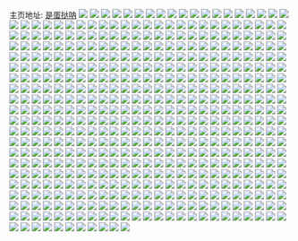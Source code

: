 主页地址: [是蛋挞呐](https://weibo.com/u/1870176662) 
![](https://wx4.sinaimg.cn/mw2000/6f78a196gy1h9ppb2b3ylj20u0140wou.jpg) 
![](https://wx4.sinaimg.cn/mw2000/6f78a196gy1h9ppb4f2dgj20u014048m.jpg) 
![](https://wx4.sinaimg.cn/mw2000/6f78a196gy1h9ppb1jqt4j20u0141n5g.jpg) 
![](https://wx4.sinaimg.cn/mw2000/6f78a196gy1h9ppb2s8yoj20u0140td9.jpg) 
![](https://wx4.sinaimg.cn/mw2000/6f78a196gy1h9ppb94i4aj20u014014a.jpg) 
![](https://wx4.sinaimg.cn/mw2000/6f78a196gy1h9ppb0v4hbj20u0140k15.jpg) 
![](https://wx4.sinaimg.cn/mw2000/6f78a196gy1h9ppb9nlb3j20u01400z4.jpg) 
![](https://wx4.sinaimg.cn/mw2000/6f78a196gy1h9ppb026b5j20u01400y8.jpg) 
![](https://wx4.sinaimg.cn/mw2000/6f78a196gy1h9ppb0d8j4j21400u0gqu.jpg) 
![](https://wx4.sinaimg.cn/mw2000/6f78a196ly1h9okpqhp6zj20u00u0di1.jpg) 
![](https://wx4.sinaimg.cn/mw2000/6f78a196gy1h8xzy60h1bj21jk0pnwgq.jpg) 
![](https://wx4.sinaimg.cn/mw2000/6f78a196gy1h8xzy6aizwj21sz0u076m.jpg) 
![](https://wx4.sinaimg.cn/mw2000/6f78a196gy1h6h1b1iusnj21dz1zuqj9.jpg) 
![](https://wx4.sinaimg.cn/mw2000/6f78a196gy1h45j44sg59j20u0140wnv.jpg) 
![](https://wx4.sinaimg.cn/mw2000/6f78a196gy1h45j6kbpzuj20u01407l3.jpg) 
![](https://wx4.sinaimg.cn/mw2000/6f78a196gy1h33ld99m5rj20q91b5dmd.jpg) 
![](https://wx4.sinaimg.cn/mw2000/6f78a196gy1h1my6nouynj20u01sytew.jpg) 
![](https://wx4.sinaimg.cn/mw2000/6f78a196gy1h0um0ol96yj21a00yited.jpg) 
![](https://wx4.sinaimg.cn/mw2000/6f78a196gy1h0um0o4bqhj21a00yigql.jpg) 
![](https://wx4.sinaimg.cn/mw2000/6f78a196gy1h0um0pp7w5j21a00yidlt.jpg) 
![](https://wx4.sinaimg.cn/mw2000/6f78a196gy1h0um0q5qt1j21a00yi0ye.jpg) 
![](https://wx4.sinaimg.cn/mw2000/6f78a196gy1h0um0qr035j21a00yitgn.jpg) 
![](https://wx4.sinaimg.cn/mw2000/6f78a196gy1h0um0r6mq6j21a00yiafr.jpg) 
![](https://wx4.sinaimg.cn/mw2000/6f78a196gy1h0um0rjw67j21a00yigr7.jpg) 
![](https://wx4.sinaimg.cn/mw2000/6f78a196gy1h0um0sd1u5j21a00yiwjb.jpg) 
![](https://wx4.sinaimg.cn/mw2000/6f78a196gy1h0um0t0hi2j21a00yiq9c.jpg) 
![](https://wx4.sinaimg.cn/mw2000/6f78a196gy1h0pwxi5laxj20u01sywm2.jpg) 
![](https://wx4.sinaimg.cn/mw2000/6f78a196gy1h0pwxl8tsmj20u01syq6z.jpg) 
![](https://wx4.sinaimg.cn/mw2000/6f78a196gy1gzq50x39hij23332bbb2b.jpg) 
![](https://wx4.sinaimg.cn/mw2000/6f78a196gy1gzl227262aj20yh1lmx3m.jpg) 
![](https://wx4.sinaimg.cn/mw2000/6f78a196gy1gzl23ayz91j20u01faav1.jpg) 
![](https://wx4.sinaimg.cn/mw2000/6f78a196gy1gzl228m7t2j20yi1mtax6.jpg) 
![](https://wx4.sinaimg.cn/mw2000/6f78a196gy1gzl229fxysj20yi1m9x3q.jpg) 
![](https://wx4.sinaimg.cn/mw2000/6f78a196gy1gzl22a72otj20yh1mzx3a.jpg) 
![](https://wx4.sinaimg.cn/mw2000/6f78a196gy1gzl22azubxj20yi1mqha0.jpg) 
![](https://wx4.sinaimg.cn/mw2000/6f78a196gy1gzl2267ybij20y11kkqrz.jpg) 
![](https://wx4.sinaimg.cn/mw2000/6f78a196gy1gzl22by160j20yh1mx1kx.jpg) 
![](https://wx4.sinaimg.cn/mw2000/6f78a196gy1gzl22cdxz6j20qi1dik0v.jpg) 
![](https://wx4.sinaimg.cn/mw2000/6f78a196gy1gzd8aouy1wj20g10n6ab4.jpg) 
![](https://wx4.sinaimg.cn/mw2000/6f78a196gy1gzd8ap8602j205106t74t.jpg) 
![](https://wx4.sinaimg.cn/mw2000/6f78a196gy1gzd8aoh7k8j20xc21c48l.jpg) 
![](https://wx4.sinaimg.cn/mw2000/6f78a196gy1gzd8atbbbaj20yi22o4qq.jpg) 
![](https://wx4.sinaimg.cn/mw2000/6f78a196gy1gzd8axbxq9j20yi22o4qq.jpg) 
![](https://wx4.sinaimg.cn/mw2000/6f78a196gy1gzd8b1pumwj20yi22ob2a.jpg) 
![](https://wx4.sinaimg.cn/mw2000/6f78a196gy1gwv9sz6wvzj20rs15o7of.jpg) 
![](https://wx4.sinaimg.cn/mw2000/6f78a196gy1gwv9srat08j20rs15o1ci.jpg) 
![](https://wx4.sinaimg.cn/mw2000/6f78a196gy1gwv9spsptnj20rr15m167.jpg) 
![](https://wx4.sinaimg.cn/mw2000/6f78a196gy1gwv9t1ovyaj20rs15owuc.jpg) 
![](https://wx4.sinaimg.cn/mw2000/6f78a196gy1gwv9voc3wjj20u01401gb.jpg) 
![](https://wx4.sinaimg.cn/mw2000/6f78a196gy1gwv9t0vnasj20rs15o4fl.jpg) 
![](https://wx4.sinaimg.cn/mw2000/6f78a196gy1gwv9wr96rqj20rs1qlkid.jpg) 
![](https://wx4.sinaimg.cn/mw2000/6f78a196gy1gwv9se2i12j20rs1zye81.jpg) 
![](https://wx4.sinaimg.cn/mw2000/6f78a196gy1gwv9stljglj20rs1qi1kx.jpg) 
![](https://wx4.sinaimg.cn/mw2000/6f78a196gy1gw5tn3g3pkj20u0190tcr.jpg) 
![](https://wx4.sinaimg.cn/mw2000/6f78a196gy1gw5tmqvnxdj20u0190490.jpg) 
![](https://wx4.sinaimg.cn/mw2000/6f78a196gy1gw5tn52etij20u01907a9.jpg) 
![](https://wx4.sinaimg.cn/mw2000/6f78a196gy1gw5tmuhy5aj20u01917cx.jpg) 
![](https://wx4.sinaimg.cn/mw2000/6f78a196gy1gw5tmxewzrj20u0190n46.jpg) 
![](https://wx4.sinaimg.cn/mw2000/6f78a196gy1gw5tn12c73j20u019014s.jpg) 
![](https://wx4.sinaimg.cn/mw2000/6f78a196gy1gvtveofxy9j21k02c04qq.jpg) 
![](https://wx4.sinaimg.cn/mw2000/6f78a196gy1gvtvelmi1oj222o340qv6.jpg) 
![](https://wx4.sinaimg.cn/mw2000/6f78a196gy1gvtvemynnwj21cf20nqv5.jpg) 
![](https://wx4.sinaimg.cn/mw2000/6f78a196gy1gvtvei3q8tj216h1rpe81.jpg) 
![](https://wx4.sinaimg.cn/mw2000/6f78a196gy1gvtveju34aj21sc2oiqv6.jpg) 
![](https://wx4.sinaimg.cn/mw2000/6f78a196gy1gvtveh1q7gj21zl2zdx6q.jpg) 
![](https://wx4.sinaimg.cn/mw2000/6f78a196gy1gt0ktuz55uj23322bbb2b.jpg) 
![](https://wx4.sinaimg.cn/mw2000/6f78a196gy1gt0ktwl375j22bb332b2b.jpg) 
![](https://wx4.sinaimg.cn/mw2000/6f78a196gy1gt0kttk15tj23322bbx6r.jpg) 
![](https://wx4.sinaimg.cn/mw2000/6f78a196gy1gt0kts5afnj21z22mrkjm.jpg) 
![](https://wx4.sinaimg.cn/mw2000/6f78a196gy1gt0krueqysj21ei1ei7wh.jpg) 
![](https://wx4.sinaimg.cn/mw2000/6f78a196gy1gt0ktze0d6j22bb332u0z.jpg) 
![](https://wx4.sinaimg.cn/mw2000/6f78a196gy1gt0kt0vvvgj21ll24sqv5.jpg) 
![](https://wx4.sinaimg.cn/mw2000/6f78a196gy1gt0ksr8mnoj21us2h2e82.jpg) 
![](https://wx4.sinaimg.cn/mw2000/6f78a196gy1gt0ktq3vuuj222l22lnpd.jpg) 
![](https://wx4.sinaimg.cn/mw2000/6f78a196gy1gt0kt7emr2j217r17rk7c.jpg) 
![](https://wx4.sinaimg.cn/mw2000/6f78a196gy1gt0ktido95j22bb2bb1ky.jpg) 
![](https://wx4.sinaimg.cn/mw2000/6f78a196gy1gt0ks2sxj0j20r81j5wqs.jpg) 
![](https://wx4.sinaimg.cn/mw2000/6f78a196gy1gt0ktxu9vzj23322bb7wj.jpg) 
![](https://wx4.sinaimg.cn/mw2000/6f78a196gy1gt0kty9k75j20ss0g7q5h.jpg) 
![](https://wx4.sinaimg.cn/mw2000/6f78a196gy1gt0l2d6e29j20ix0ixach.jpg) 
![](https://wx4.sinaimg.cn/mw2000/6f78a196gy1gt0krvsyzbj20r11020xl.jpg) 
![](https://wx4.sinaimg.cn/mw2000/6f78a196gy1gt0krfp5dvj22xt27c7wj.jpg) 
![](https://wx4.sinaimg.cn/mw2000/6f78a196gy1gt0ks4c007j20pj0pjq9e.jpg) 
![](https://wx4.sinaimg.cn/mw2000/6f78a196gy1gsgl9zah6oj22bb332e83.jpg) 
![](https://wx4.sinaimg.cn/mw2000/6f78a196gy1gsgl9twnl1j220l2osx6q.jpg) 
![](https://wx4.sinaimg.cn/mw2000/6f78a196gy1gsgl9ruhzpj226b2wee83.jpg) 
![](https://wx4.sinaimg.cn/mw2000/6f78a196gy1gsgla6qkk6j22602w0kjm.jpg) 
![](https://wx4.sinaimg.cn/mw2000/6f78a196gy1gsgl9klyu4j23322bb1kz.jpg) 
![](https://wx4.sinaimg.cn/mw2000/6f78a196gy1gsgla2ix3yj21w02io7wk.jpg) 
![](https://wx4.sinaimg.cn/mw2000/6f78a196gy1gsgl9mogzlj22k81x6kjm.jpg) 
![](https://wx4.sinaimg.cn/mw2000/6f78a196gy1gsgl9wni9pj222u2rs1kz.jpg) 
![](https://wx4.sinaimg.cn/mw2000/6f78a196gy1gsgl9ozww9j22bb332e83.jpg) 
![](https://wx4.sinaimg.cn/mw2000/6f78a196gy1gs9yonw56vj22b91qg1ky.jpg) 
![](https://wx4.sinaimg.cn/mw2000/6f78a196gy1gs9yoka9a5j20rs1qiayj.jpg) 
![](https://wx4.sinaimg.cn/mw2000/6f78a196gy1gs9yolry2yj23342bcb2b.jpg) 
![](https://wx4.sinaimg.cn/mw2000/6f78a196gy1gs589s6x6aj21la2dxb2a.jpg) 
![](https://wx4.sinaimg.cn/mw2000/6f78a196gy1gs589uyij1j22aj31zhdu.jpg) 
![](https://wx4.sinaimg.cn/mw2000/6f78a196gy1gs589tdcc5j21sj2opx6p.jpg) 
![](https://wx4.sinaimg.cn/mw2000/6f78a196gy1gs589wy0omj222q33yhdv.jpg) 
![](https://wx4.sinaimg.cn/mw2000/6f78a196gy1gs0phuygznj23322bbb2a.jpg) 
![](https://wx4.sinaimg.cn/mw2000/6f78a196gy1gs0phw1bb7j224h2tyx6p.jpg) 
![](https://wx4.sinaimg.cn/mw2000/6f78a196gy1gs0phtwynbj22bc3347wi.jpg) 
![](https://wx4.sinaimg.cn/mw2000/6f78a196gy1gs0phrlrnkj23322bbx6q.jpg) 
![](https://wx4.sinaimg.cn/mw2000/6f78a196gy1gs0phwxsixj21o0280qv5.jpg) 
![](https://wx4.sinaimg.cn/mw2000/6f78a196gy1gs0phsri7aj22bc334u0y.jpg) 
![](https://wx4.sinaimg.cn/mw2000/6f78a196gy1gs0phpjtdej20qz14gahk.jpg) 
![](https://wx4.sinaimg.cn/mw2000/6f78a196gy1gs0phok39jj2332332u0x.jpg) 
![](https://wx4.sinaimg.cn/mw2000/6f78a196gy1gs0php72xej20yh0yh7h6.jpg) 
![](https://wx4.sinaimg.cn/mw2000/6f78a196gy1gr4bbq4lwvj20rs15okcp.jpg) 
![](https://wx4.sinaimg.cn/mw2000/6f78a196gy1gr4bbn44kpj20rs15oqpr.jpg) 
![](https://wx4.sinaimg.cn/mw2000/6f78a196gy1gr4bbt5m00j20rs15pkeb.jpg) 
![](https://wx4.sinaimg.cn/mw2000/6f78a196gy1gr4bc2ze7sj22bb332qv7.jpg) 
![](https://wx4.sinaimg.cn/mw2000/6f78a196gy1gr4bc8gjz0j22c0340hdt.jpg) 
![](https://wx4.sinaimg.cn/mw2000/6f78a196gy1gr4bc560fkj21qp2blb2a.jpg) 
![](https://wx4.sinaimg.cn/mw2000/6f78a196gy1gr4bd5bmidj22122pe1kz.jpg) 
![](https://wx4.sinaimg.cn/mw2000/6f78a196gy1gr4bbqyaauj20rs15owtp.jpg) 
![](https://wx4.sinaimg.cn/mw2000/6f78a196gy1gr4bbyu6nyj221p2q9qv6.jpg) 
![](https://wx4.sinaimg.cn/mw2000/6f78a196gy1gr1zor2tnoj22bb2bbqv6.jpg) 
![](https://wx4.sinaimg.cn/mw2000/6f78a196gy1gr1zof648yj23322bbqv7.jpg) 
![](https://wx4.sinaimg.cn/mw2000/6f78a196gy1gr1zn1m6ioj21xf1xf1ky.jpg) 
![](https://wx4.sinaimg.cn/mw2000/6f78a196gy1gr1zo57focj22bb332x6r.jpg) 
![](https://wx4.sinaimg.cn/mw2000/6f78a196gy1gr1zn6wgcqj20rs1qj4qp.jpg) 
![](https://wx4.sinaimg.cn/mw2000/6f78a196gy1gr1zolrcdgj23322bb7wk.jpg) 
![](https://wx4.sinaimg.cn/mw2000/6f78a196gy1gr1zozq197j230c2081kz.jpg) 
![](https://wx4.sinaimg.cn/mw2000/6f78a196gy1gr1zovs36bj22bb2bbnpe.jpg) 
![](https://wx4.sinaimg.cn/mw2000/0022z4nIgy1gr1zn34ctzj60u01hcgxm02.jpg) 
![](https://wx4.sinaimg.cn/mw2000/6f78a196gy1gqssk275xaj229c30hhdv.jpg) 
![](https://wx4.sinaimg.cn/mw2000/6f78a196gy1gqssji9a8aj22rg22lb2b.jpg) 
![](https://wx4.sinaimg.cn/mw2000/6f78a196gy1gqsskhpbm1j22k21x2qv6.jpg) 
![](https://wx4.sinaimg.cn/mw2000/6f78a196gy1gqssne1572j22vg25lb2c.jpg) 
![](https://wx4.sinaimg.cn/mw2000/6f78a196gy1gqssnqc1jgj212v1fu4qp.jpg) 
![](https://wx4.sinaimg.cn/mw2000/6f78a196gy1gqssma3b1kj22di35s7wj.jpg) 
![](https://wx4.sinaimg.cn/mw2000/6f78a196gy1gqssqc8jnhj22ww26oe83.jpg) 
![](https://wx4.sinaimg.cn/mw2000/6f78a196gy1gqsspd14xrj22c6340b2b.jpg) 
![](https://wx4.sinaimg.cn/mw2000/6f78a196gy1gqsslbdv22j2332332npg.jpg) 
![](https://wx4.sinaimg.cn/mw2000/6f78a196gy1gqnytemrb1j23344mo4qu.jpg) 
![](https://wx4.sinaimg.cn/mw2000/6f78a196gy1gqnyta0k12j21t12oihdt.jpg) 
![](https://wx4.sinaimg.cn/mw2000/6f78a196gy1gqnyt8kqgrj24mo334qv9.jpg) 
![](https://wx4.sinaimg.cn/mw2000/6f78a196gy1gqnytbqi6aj23344mo1l2.jpg) 
![](https://wx4.sinaimg.cn/mw2000/6f78a196gy1gqnywenig7j23344mox6t.jpg) 
![](https://wx4.sinaimg.cn/mw2000/6f78a196gy1gqnytkxoxbj222o3401ky.jpg) 
![](https://wx4.sinaimg.cn/mw2000/6f78a196gy1gqnytjjzw9j23344mo4qu.jpg) 
![](https://wx4.sinaimg.cn/mw2000/6f78a196gy1gqnythvshcj22tc1vkhdt.jpg) 
![](https://wx4.sinaimg.cn/mw2000/6f78a196gy1gqnytgt0wjj23344mo1l2.jpg) 
![](https://wx4.sinaimg.cn/mw2000/6f78a196gy1gqhld456vgj23344mo7wm.jpg) 
![](https://wx4.sinaimg.cn/mw2000/6f78a196gy1gqhlcmhe7vj222o33wnpe.jpg) 
![](https://wx4.sinaimg.cn/mw2000/6f78a196gy1gqhld0wvgrj23344mo1l2.jpg) 
![](https://wx4.sinaimg.cn/mw2000/6f78a196gy1gqhlcqhrk6j234022ob2b.jpg) 
![](https://wx4.sinaimg.cn/mw2000/6f78a196gy1gqhlcxctj5j23344mou11.jpg) 
![](https://wx4.sinaimg.cn/mw2000/6f78a196gy1gqhlckzclej234022ou0y.jpg) 
![](https://wx4.sinaimg.cn/mw2000/6f78a196gy1gqhlciy5huj23344mob2e.jpg) 
![](https://wx4.sinaimg.cn/mw2000/6f78a196gy1gqhlcocondj222o344kjn.jpg) 
![](https://wx4.sinaimg.cn/mw2000/6f78a196gy1gqhlctzlwwj24mo334x6u.jpg) 
![](https://wx4.sinaimg.cn/mw2000/6f78a196gy1gqek3zuh46j24mo3344qu.jpg) 
![](https://wx4.sinaimg.cn/mw2000/6f78a196gy1gqek5ic2tmj23344mo7wm.jpg) 
![](https://wx4.sinaimg.cn/mw2000/6f78a196gy1gqek5otuasj23344mox6t.jpg) 
![](https://wx4.sinaimg.cn/mw2000/6f78a196gy1gqek5bnklzj23344mox6t.jpg) 
![](https://wx4.sinaimg.cn/mw2000/6f78a196gy1gqek4mwdssj222o3404qr.jpg) 
![](https://wx4.sinaimg.cn/mw2000/6f78a196gy1gqek54wlpyj23344mox6u.jpg) 
![](https://wx4.sinaimg.cn/mw2000/6f78a196gy1gqek4kku0wj23344monpj.jpg) 
![](https://wx4.sinaimg.cn/mw2000/6f78a196gy1gqek3p4mahj23344mox6t.jpg) 
![](https://wx4.sinaimg.cn/mw2000/6f78a196gy1gqek4rxm6fj23344mou12.jpg) 
![](https://wx4.sinaimg.cn/mw2000/6f78a196ly1gq7dc5hutrj23344monpi.jpg) 
![](https://wx4.sinaimg.cn/mw2000/6f78a196ly1gq7dce4n00j23344mokjq.jpg) 
![](https://wx4.sinaimg.cn/mw2000/6f78a196ly1gq7dci3p8fj23344mohdy.jpg) 
![](https://wx4.sinaimg.cn/mw2000/6f78a196ly1gq7dcbqc3sj222o340kjm.jpg) 
![](https://wx4.sinaimg.cn/mw2000/6f78a196ly1gq7dbx8zemj21tj2qanpe.jpg) 
![](https://wx4.sinaimg.cn/mw2000/6f78a196ly1gq7dd51uvaj234022oe82.jpg) 
![](https://wx4.sinaimg.cn/mw2000/6f78a196ly1gq7dbzoxukj23344mob2e.jpg) 
![](https://wx4.sinaimg.cn/mw2000/6f78a196ly1gq7dc2cmp6j23344mob2e.jpg) 
![](https://wx4.sinaimg.cn/mw2000/6f78a196ly1gq7dc8kyj3j23344moqva.jpg) 
![](https://wx4.sinaimg.cn/mw2000/6f78a196gy1gpxyyp4o68j20u017ntk2.jpg) 
![](https://wx4.sinaimg.cn/mw2000/6f78a196gy1gpxyyviruuj21jk2bcb29.jpg) 
![](https://wx4.sinaimg.cn/mw2000/6f78a196gy1gpxyyi6os0j21jk2bc4qp.jpg) 
![](https://wx4.sinaimg.cn/mw2000/6f78a196gy1gpxyysaxrgj20u011igqp.jpg) 
![](https://wx4.sinaimg.cn/mw2000/6f78a196gy1gpxyyokr0lj20u01gpwl7.jpg) 
![](https://wx4.sinaimg.cn/mw2000/6f78a196gy1gpxyyst4ezj20u011idmk.jpg) 
![](https://wx4.sinaimg.cn/mw2000/6f78a196gy1gpxyyn04qlj21jk20ob29.jpg) 
![](https://wx4.sinaimg.cn/mw2000/6f78a196gy1gpxyyu4mnbj20t81cdk10.jpg) 
![](https://wx4.sinaimg.cn/mw2000/6f78a196gy1gpxyylt1h7j21jk20o7wh.jpg) 
![](https://wx4.sinaimg.cn/mw2000/6f78a196gy1gpjk6s550oj22c0340u0z.jpg) 
![](https://wx4.sinaimg.cn/mw2000/6f78a196gy1gpjk66r8fej224w2uj4qr.jpg) 
![](https://wx4.sinaimg.cn/mw2000/6f78a196gy1gpjk6e8azlj22a731lnpf.jpg) 
![](https://wx4.sinaimg.cn/mw2000/6f78a196gy1gpjk785jebj223k2sskjm.jpg) 
![](https://wx4.sinaimg.cn/mw2000/6f78a196gy1gpjk7a1dpgj21401hc1kx.jpg) 
![](https://wx4.sinaimg.cn/mw2000/6f78a196gy1gpjk614e9zj21yj2m1b2b.jpg) 
![](https://wx4.sinaimg.cn/mw2000/6f78a196gy1gpjk6y5s28j227o2y9hdv.jpg) 
![](https://wx4.sinaimg.cn/mw2000/6f78a196gy1gpjk6ll3grj22c0340x6r.jpg) 
![](https://wx4.sinaimg.cn/mw2000/6f78a196gy1gpjk742maxj22c0340u0y.jpg) 
![](https://wx4.sinaimg.cn/mw2000/6f78a196ly1gpjawvu7z8j22oa2071kz.jpg) 
![](https://wx4.sinaimg.cn/mw2000/6f78a196ly1gpjawh6pnlj20rs2cknpd.jpg) 
![](https://wx4.sinaimg.cn/mw2000/6f78a196ly1gpjawy32cjj22s62357wj.jpg) 
![](https://wx4.sinaimg.cn/mw2000/6f78a196ly1gpjawrm58nj22bb3324qr.jpg) 
![](https://wx4.sinaimg.cn/mw2000/6f78a196ly1gpjawfpizvj22x426unpg.jpg) 
![](https://wx4.sinaimg.cn/mw2000/6f78a196ly1gpjawp6s5bj22v12594qr.jpg) 
![](https://wx4.sinaimg.cn/mw2000/6f78a196ly1gpjawn59tjj229x3187wj.jpg) 
![](https://wx4.sinaimg.cn/mw2000/6f78a196ly1gpjawjtjxyj23322bbb2b.jpg) 
![](https://wx4.sinaimg.cn/mw2000/6f78a196ly1gpjax0hzc3j23322bb4qr.jpg) 
![](https://wx4.sinaimg.cn/mw2000/6f78a196gy1gp4jg2k2w8j222o0yinpf.jpg) 
![](https://wx4.sinaimg.cn/mw2000/6f78a196gy1goxor5jrtzj216o1kue81.jpg) 
![](https://wx4.sinaimg.cn/mw2000/6f78a196gy1goxor4jd63j220e2oj1ky.jpg) 
![](https://wx4.sinaimg.cn/mw2000/6f78a196gy1goxoqwo8bjj20rs15o7ur.jpg) 
![](https://wx4.sinaimg.cn/mw2000/6f78a196gy1goxor25z5xj20rs1qje81.jpg) 
![](https://wx4.sinaimg.cn/mw2000/6f78a196gy1goxor651gnj20rs15ok8u.jpg) 
![](https://wx4.sinaimg.cn/mw2000/6f78a196gy1goxoqptxzkj20rs2bdu0x.jpg) 
![](https://wx4.sinaimg.cn/mw2000/6f78a196gy1goxor3f8ayj20rs15payn.jpg) 
![](https://wx4.sinaimg.cn/mw2000/6f78a196gy1goxor15lpoj22272qy1kz.jpg) 
![](https://wx4.sinaimg.cn/mw2000/6f78a196gy1goxoqs8tnbj23322bbe81.jpg) 
![](https://wx4.sinaimg.cn/mw2000/6f78a196ly1gobpk8zbzgj22zs28uhdv.jpg) 
![](https://wx4.sinaimg.cn/mw2000/6f78a196ly1gobpkf4h9kj22fx1txkjm.jpg) 
![](https://wx4.sinaimg.cn/mw2000/6f78a196ly1gobpk63px8j226l1mx4qp.jpg) 
![](https://wx4.sinaimg.cn/mw2000/6f78a196ly1gobpkdm4qvj22801o0npd.jpg) 
![](https://wx4.sinaimg.cn/mw2000/6f78a196ly1gobpk50z4nj223m1kqqv5.jpg) 
![](https://wx4.sinaimg.cn/mw2000/6f78a196ly1gobpkbyflsj23322bbqv7.jpg) 
![](https://wx4.sinaimg.cn/mw2000/6f78a196ly1go93f4x9x7j20yi22oe81.jpg) 
![](https://wx4.sinaimg.cn/mw2000/6f78a196gy1gnqxqe62gij20rs15oaxo.jpg) 
![](https://wx4.sinaimg.cn/mw2000/6f78a196gy1gnqxpplddwj20rs15oe1k.jpg) 
![](https://wx4.sinaimg.cn/mw2000/6f78a196gy1gnqxpn3gvsj20rs15pat1.jpg) 
![](https://wx4.sinaimg.cn/mw2000/6f78a196gy1gnqxqx2szjj22562uxb2b.jpg) 
![](https://wx4.sinaimg.cn/mw2000/6f78a196gy1gnqxpk4tdcj20rs2dob29.jpg) 
![](https://wx4.sinaimg.cn/mw2000/6f78a196gy1gnqxqbpfrjj20rs1qj7wh.jpg) 
![](https://wx4.sinaimg.cn/mw2000/6f78a196gy1gnqxqrgx2sj20rs1qi7wh.jpg) 
![](https://wx4.sinaimg.cn/mw2000/6f78a196gy1gnqxqpj880j20rs1lv4p4.jpg) 
![](https://wx4.sinaimg.cn/mw2000/6f78a196gy1gnqxqmfpqrj20rs2doe81.jpg) 
![](https://wx4.sinaimg.cn/mw2000/6f78a196gy1gnl5zz1yi2j22c0340b2b.jpg) 
![](https://wx4.sinaimg.cn/mw2000/6f78a196gy1gnl5zzsc11j217y1ml7wh.jpg) 
![](https://wx4.sinaimg.cn/mw2000/6f78a196gy1gnl600rlftj21te2f7b2a.jpg) 
![](https://wx4.sinaimg.cn/mw2000/6f78a196gy1gne7b6hzpmj23402c07wk.jpg) 
![](https://wx4.sinaimg.cn/mw2000/6f78a196gy1gne7b3gtdqj224l2u44qr.jpg) 
![](https://wx4.sinaimg.cn/mw2000/6f78a196gy1gne7azj3yuj231l2a74qr.jpg) 
![](https://wx4.sinaimg.cn/mw2000/6f78a196gy1gne7ba7btoj226k2wru0y.jpg) 
![](https://wx4.sinaimg.cn/mw2000/6f78a196gy1gne7b7ynocj21z41hckjl.jpg) 
![](https://wx4.sinaimg.cn/mw2000/6f78a196gy1gne7awe2eoj22c03401kz.jpg) 
![](https://wx4.sinaimg.cn/mw2000/6f78a196gy1gne7beb4qmj22c0340x6r.jpg) 
![](https://wx4.sinaimg.cn/mw2000/6f78a196gy1gne7bmgwy5j22qm21ze83.jpg) 
![](https://wx4.sinaimg.cn/mw2000/6f78a196gy1gne7bj7lsej22c0340b2b.jpg) 
![](https://wx4.sinaimg.cn/mw2000/6f78a196ly1gmjjp70wcaj23322bbx6q.jpg) 
![](https://wx4.sinaimg.cn/mw2000/6f78a196ly1gmjjpcnjfbj22vt25ue83.jpg) 
![](https://wx4.sinaimg.cn/mw2000/6f78a196ly1gmjjphod5zj22zh28lx6q.jpg) 
![](https://wx4.sinaimg.cn/mw2000/6f78a196ly1gmjjp4ojo0j22c01r0kjl.jpg) 
![](https://wx4.sinaimg.cn/mw2000/6f78a196ly1gmjjplj6tsj22fx1ty4qq.jpg) 
![](https://wx4.sinaimg.cn/mw2000/6f78a196ly1gmjjpa5jxoj23322bb7wj.jpg) 
![](https://wx4.sinaimg.cn/mw2000/6f78a196ly1gmjjpf0qtoj22ph213hdu.jpg) 
![](https://wx4.sinaimg.cn/mw2000/6f78a196ly1gmjjpjui3mj22n31zbkjm.jpg) 
![](https://wx4.sinaimg.cn/mw2000/6f78a196ly1gmjjp3a374j22d11rrx6p.jpg) 
![](https://wx4.sinaimg.cn/mw2000/6f78a196gy1gmj1ggf5z7j21r0340kjm.jpg) 
![](https://wx4.sinaimg.cn/mw2000/6f78a196gy1gmj1g26nzoj21m32v91kx.jpg) 
![](https://wx4.sinaimg.cn/mw2000/6f78a196gy1gmj1gd7z00j21ow309hdu.jpg) 
![](https://wx4.sinaimg.cn/mw2000/6f78a196gy1gmj1g652ctj21r03407wk.jpg) 
![](https://wx4.sinaimg.cn/mw2000/6f78a196gy1gmj1g0j6pwj23322bbnpf.jpg) 
![](https://wx4.sinaimg.cn/mw2000/6f78a196gy1gmj1gei11xj21221vo7wh.jpg) 
![](https://wx4.sinaimg.cn/mw2000/6f78a196gy1gmj1g3i8uyj22801o0e81.jpg) 
![](https://wx4.sinaimg.cn/mw2000/6f78a196gy1gmj1ga8lqjj21ww2juqpz.jpg) 
![](https://wx4.sinaimg.cn/mw2000/6f78a196gy1gmj1g9b6qkj21o02801ky.jpg) 
![](https://wx4.sinaimg.cn/mw2000/6f78a196ly1gm9qkf04lwj21r0340e82.jpg) 
![](https://wx4.sinaimg.cn/mw2000/6f78a196ly1gm9qkhub3yj21r0340hdu.jpg) 
![](https://wx4.sinaimg.cn/mw2000/6f78a196ly1gm9qkdfyf8j21r0340qv7.jpg) 
![](https://wx4.sinaimg.cn/mw2000/6f78a196ly1gm9qkjcxuhj23402c01kz.jpg) 
![](https://wx4.sinaimg.cn/mw2000/6f78a196ly1gm9qklrw76j23402c0qv6.jpg) 
![](https://wx4.sinaimg.cn/mw2000/6f78a196ly1gm9qk1ccd6j20zd1qv4qp.jpg) 
![](https://wx4.sinaimg.cn/mw2000/6f78a196ly1gm9qkbtwwwj21r0340npe.jpg) 
![](https://wx4.sinaimg.cn/mw2000/6f78a196ly1gm9qkgbmtuj23402c0kjm.jpg) 
![](https://wx4.sinaimg.cn/mw2000/6f78a196ly1gm9qk7rnwbj21r0340b2b.jpg) 
![](https://wx4.sinaimg.cn/mw2000/6f78a196gy1glhsnjyz7sj20rs20be81.jpg) 
![](https://wx4.sinaimg.cn/mw2000/6f78a196gy1glhsntkk9aj20rs1ddnmr.jpg) 
![](https://wx4.sinaimg.cn/mw2000/6f78a196gy1glhsnsbhnwj20rs1dde2h.jpg) 
![](https://wx4.sinaimg.cn/mw2000/6f78a196gy1glhsnpk72qj20r51c97o0.jpg) 
![](https://wx4.sinaimg.cn/mw2000/6f78a196gy1glhsnr8bnkj22bb3321kz.jpg) 
![](https://wx4.sinaimg.cn/mw2000/6f78a196gy1glhsnnz0aej21qh3321kz.jpg) 
![](https://wx4.sinaimg.cn/mw2000/6f78a196gy1glhsnucyolj216m1ku4ki.jpg) 
![](https://wx4.sinaimg.cn/mw2000/6f78a196gy1glhsnm8rzzj20rs445b2a.jpg) 
![](https://wx4.sinaimg.cn/mw2000/6f78a196gy1glhsnkpbuij216m1ku1kx.jpg) 
![](https://wx4.sinaimg.cn/mw2000/6f78a196gy1glfbhmup9uj22ls4mou0z.jpg) 
![](https://wx4.sinaimg.cn/mw2000/6f78a196gy1glfbj2kdw2j22ls4mo1l2.jpg) 
![](https://wx4.sinaimg.cn/mw2000/6f78a196gy1glfbicdyg9j22ls4mo1l1.jpg) 
![](https://wx4.sinaimg.cn/mw2000/6f78a196gy1glfbhb50k3j21r13401ky.jpg) 
![](https://wx4.sinaimg.cn/mw2000/6f78a196gy1glfbiugataj22ls4mokjn.jpg) 
![](https://wx4.sinaimg.cn/mw2000/6f78a196gy1glfbh435qcj24mo2lskjn.jpg) 
![](https://wx4.sinaimg.cn/mw2000/6f78a196gy1glfbjqr19uj21o02801ky.jpg) 
![](https://wx4.sinaimg.cn/mw2000/6f78a196gy1glfbgudgpyj23401r1e82.jpg) 
![](https://wx4.sinaimg.cn/mw2000/6f78a196gy1glfbhcu94ij20u014048x.jpg) 
![](https://wx4.sinaimg.cn/mw2000/6f78a196gy1glbo05uztnj22ls4mob2d.jpg) 
![](https://wx4.sinaimg.cn/mw2000/6f78a196gy1glbnyxod7qj24mo2lsu13.jpg) 
![](https://wx4.sinaimg.cn/mw2000/6f78a196gy1glbnyejyvlj22ls4mou0z.jpg) 
![](https://wx4.sinaimg.cn/mw2000/6f78a196gy1glbo0qcmbaj22ls4mou10.jpg) 
![](https://wx4.sinaimg.cn/mw2000/6f78a196gy1glbo0fwmmpj22ls4mo4qt.jpg) 
![](https://wx4.sinaimg.cn/mw2000/6f78a196gy1glbnzxakopj22go4dl7wj.jpg) 
![](https://wx4.sinaimg.cn/mw2000/6f78a196gy1glbnzmdt1lj24mo2lsx6q.jpg) 
![](https://wx4.sinaimg.cn/mw2000/6f78a196gy1glbnzgvjhmj22ls4moqv7.jpg) 
![](https://wx4.sinaimg.cn/mw2000/6f78a196gy1glbnzrsm1wj22ls4mou0z.jpg) 
![](https://wx4.sinaimg.cn/mw2000/6f78a196gy1gky4dwgoohj23322bbb2a.jpg) 
![](https://wx4.sinaimg.cn/mw2000/6f78a196gy1gky4dsca26j23322bbu0y.jpg) 
![](https://wx4.sinaimg.cn/mw2000/6f78a196gy1gky4dmsmxvj23322bbnpe.jpg) 
![](https://wx4.sinaimg.cn/mw2000/6f78a196gy1gky4djbmdyj227b2xrkjm.jpg) 
![](https://wx4.sinaimg.cn/mw2000/6f78a196gy1gky4dtr5ixj232y1qfnpd.jpg) 
![](https://wx4.sinaimg.cn/mw2000/6f78a196gy1gky4dv05tfj224s2udu0x.jpg) 
![](https://wx4.sinaimg.cn/mw2000/6f78a196gy1gky4dksvuyj22bb332b2a.jpg) 
![](https://wx4.sinaimg.cn/mw2000/6f78a196gy1gky4doiiu2j22ps1j0kjm.jpg) 
![](https://wx4.sinaimg.cn/mw2000/6f78a196gy1gky4dqekkjj22si23e4qq.jpg) 
![](https://wx4.sinaimg.cn/mw2000/6f78a196gy1gkkfqapvjjj22bb332qv5.jpg) 
![](https://wx4.sinaimg.cn/mw2000/6f78a196gy1gkkfq9ao5tj23322bbnpe.jpg) 
![](https://wx4.sinaimg.cn/mw2000/6f78a196gy1gkkfq4iqxyj22bb332hdt.jpg) 
![](https://wx4.sinaimg.cn/mw2000/6f78a196gy1gkkfq7rnxij216m1kuaxp.jpg) 
![](https://wx4.sinaimg.cn/mw2000/6f78a196gy1gkkfq6x217j22bb332npe.jpg) 
![](https://wx4.sinaimg.cn/mw2000/6f78a196gy1gkkfq3cvprj22bb332kjm.jpg) 
![](https://wx4.sinaimg.cn/mw2000/6f78a196gy1gkkfqcyelyj22bb332u0x.jpg) 
![](https://wx4.sinaimg.cn/mw2000/6f78a196gy1gkkh4bw3k2j20u00u0nhz.jpg) 
![](https://wx4.sinaimg.cn/mw2000/6f78a196gy1gkkfq1oar5j23322bbb2b.jpg) 
![](https://wx4.sinaimg.cn/mw2000/6f78a196gy1gkjc42bkazj21q632i1l0.jpg) 
![](https://wx4.sinaimg.cn/mw2000/6f78a196gy1gkjc3pucz9j21ob2z7x4n.jpg) 
![](https://wx4.sinaimg.cn/mw2000/6f78a196gy1gkjc44txakj21nv2yf1ky.jpg) 
![](https://wx4.sinaimg.cn/mw2000/6f78a196gy1gkjc43ay1kj20jz0zijzq.jpg) 
![](https://wx4.sinaimg.cn/mw2000/6f78a196gy1gkjc3rt1buj22yq1o14qp.jpg) 
![](https://wx4.sinaimg.cn/mw2000/6f78a196gy1gkjc3m18awj21c72dq4qp.jpg) 
![](https://wx4.sinaimg.cn/mw2000/6f78a196gy1gkjc3w08jhj21r03401kz.jpg) 
![](https://wx4.sinaimg.cn/mw2000/6f78a196gy1gkjc3ovbzkj21r03401ky.jpg) 
![](https://wx4.sinaimg.cn/mw2000/6f78a196gy1gkjc478yc4j21od2zbhdu.jpg) 
![](https://wx4.sinaimg.cn/mw2000/6f78a196gy1gk5gjnzd7lj22ls4mob2b.jpg) 
![](https://wx4.sinaimg.cn/mw2000/6f78a196gy1gk5ggf3z28j23401r1e7j.jpg) 
![](https://wx4.sinaimg.cn/mw2000/6f78a196gy1gk5ggcopbpj24mo2lsx6q.jpg) 
![](https://wx4.sinaimg.cn/mw2000/6f78a196gy1gk5ggjxanwj22ls4mo1l0.jpg) 
![](https://wx4.sinaimg.cn/mw2000/6f78a196gy1gk5gi7pybij22ls4mob2b.jpg) 
![](https://wx4.sinaimg.cn/mw2000/6f78a196gy1gk5ggme1l4j22ls4mob2b.jpg) 
![](https://wx4.sinaimg.cn/mw2000/6f78a196gy1gk5ggh2eigj22ls4mo4qs.jpg) 
![](https://wx4.sinaimg.cn/mw2000/6f78a196gy1gk5gge1hv3j21r13407wh.jpg) 
![](https://wx4.sinaimg.cn/mw2000/6f78a196gy1gk5ggn1t32j20u01hatj7.jpg) 
![](https://wx4.sinaimg.cn/mw2000/6f78a196gy1gjy7tmae98j21r1340qv5.jpg) 
![](https://wx4.sinaimg.cn/mw2000/6f78a196gy1gjy7tt4l3uj22ls4mo1l4.jpg) 
![](https://wx4.sinaimg.cn/mw2000/6f78a196gy1gjy7twk4y0j22ls4moe86.jpg) 
![](https://wx4.sinaimg.cn/mw2000/6f78a196gy1gjy7tjx72hj21r1340b29.jpg) 
![](https://wx4.sinaimg.cn/mw2000/6f78a196gy1gjq6yveuu6j21r1340u0x.jpg) 
![](https://wx4.sinaimg.cn/mw2000/6f78a196gy1gjq6yy2yftj24mo2lsu13.jpg) 
![](https://wx4.sinaimg.cn/mw2000/6f78a196gy1gjq6yzb3vhj21r13401kx.jpg) 
![](https://wx4.sinaimg.cn/mw2000/6f78a196gy1gjq6z07cd5j21mo2w9b29.jpg) 
![](https://wx4.sinaimg.cn/mw2000/6f78a196gy1gjq6z2n548j22ls4mohdy.jpg) 
![](https://wx4.sinaimg.cn/mw2000/6f78a196gy1gjq6z3v92yj21r0340kjl.jpg) 
![](https://wx4.sinaimg.cn/mw2000/6f78a196gy1gjq6z61n7xj22ls4mo4qu.jpg) 
![](https://wx4.sinaimg.cn/mw2000/6f78a196gy1gjq6yu7p40j21r1340e81.jpg) 
![](https://wx4.sinaimg.cn/mw2000/6f78a196gy1gjq6z8bo1fj22ls4mokjp.jpg) 
![](https://wx4.sinaimg.cn/mw2000/6f78a196gy1gjnu058qq9j21r1340e82.jpg) 
![](https://wx4.sinaimg.cn/mw2000/6f78a196gy1gjnttcq0uyj24mo2lshdv.jpg) 
![](https://wx4.sinaimg.cn/mw2000/6f78a196gy1gjnttgqp8tj21r1340qv6.jpg) 
![](https://wx4.sinaimg.cn/mw2000/6f78a196gy1gjntsxq5dpj20rs0vaqhm.jpg) 
![](https://wx4.sinaimg.cn/mw2000/6f78a196gy1gjntt28h2uj21r1340b2a.jpg) 
![](https://wx4.sinaimg.cn/mw2000/6f78a196gy1gjntt05uitj21r13407wi.jpg) 
![](https://wx4.sinaimg.cn/mw2000/6f78a196gy1gjntt9x9u3j22ls4mob2c.jpg) 
![](https://wx4.sinaimg.cn/mw2000/6f78a196gy1gjntswxbwxj21r1340u0x.jpg) 
![](https://wx4.sinaimg.cn/mw2000/6f78a196gy1gjntt6n72hj22ls4mob2e.jpg) 
![](https://wx4.sinaimg.cn/mw2000/6f78a196gy1gjlt9lxpxaj21gd2l4b29.jpg) 
![](https://wx4.sinaimg.cn/mw2000/6f78a196gy1gjlt9rvwj0j22ls4mou0z.jpg) 
![](https://wx4.sinaimg.cn/mw2000/6f78a196gy1gjlt9iaowvj22ls4mob2c.jpg) 
![](https://wx4.sinaimg.cn/mw2000/6f78a196gy1gjlt9ug3vhj23401qxu0x.jpg) 
![](https://wx4.sinaimg.cn/mw2000/6f78a196ly1gjdal5a188j20rs2231kx.jpg) 
![](https://wx4.sinaimg.cn/mw2000/6f78a196ly1gjdal8qnq8j20rs1qiqpv.jpg) 
![](https://wx4.sinaimg.cn/mw2000/6f78a196ly1gjdal88zduj20rs10hat3.jpg) 
![](https://wx4.sinaimg.cn/mw2000/6f78a196ly1gjdalcj83nj21r2340kjm.jpg) 
![](https://wx4.sinaimg.cn/mw2000/6f78a196ly1gjdalarumnj24mo2lsb2d.jpg) 
![](https://wx4.sinaimg.cn/mw2000/6f78a196ly1gjdaldygqvj22ls4mob2c.jpg) 
![](https://wx4.sinaimg.cn/mw2000/6f78a196ly1gjdal5stwmj20rs1awkc9.jpg) 
![](https://wx4.sinaimg.cn/mw2000/6f78a196ly1gjdal6xviwj22801o0qv5.jpg) 
![](https://wx4.sinaimg.cn/mw2000/6f78a196ly1gjdal7rgc5j20rs15ox2v.jpg) 
![](https://wx4.sinaimg.cn/mw2000/6f78a196gy1gj90h3too3j23402c0hdv.jpg) 
![](https://wx4.sinaimg.cn/mw2000/6f78a196gy1gj261vmg6uj23402c0e83.jpg) 
![](https://wx4.sinaimg.cn/mw2000/6f78a196gy1gj261y2wzjj22c0340b2b.jpg) 
![](https://wx4.sinaimg.cn/mw2000/6f78a196gy1gj261ryngzj21xy2l91ky.jpg) 
![](https://wx4.sinaimg.cn/mw2000/6f78a196gy1gj261q7fbmj22072o91kz.jpg) 
![](https://wx4.sinaimg.cn/mw2000/6f78a196gy1gj261lgu2uj222o340x6p.jpg) 
![](https://wx4.sinaimg.cn/mw2000/6f78a196gy1gj261jnd24j22152r07wj.jpg) 
![](https://wx4.sinaimg.cn/mw2000/6f78a196gy1gj261hdwpmj22892z04qr.jpg) 
![](https://wx4.sinaimg.cn/mw2000/6f78a196gy1gj261nutk6j22ls4mob2c.jpg) 
![](https://wx4.sinaimg.cn/mw2000/6f78a196gy1gj261eq550j22ls4monpg.jpg) 
![](https://wx4.sinaimg.cn/mw2000/6f78a196gy1gj12khi8lnj23qp2t8u0z.jpg) 
![](https://wx4.sinaimg.cn/mw2000/6f78a196ly1gix09z0fzij20rs334npd.jpg) 
![](https://wx4.sinaimg.cn/mw2000/6f78a196ly1gix0a3d0x6j20rs4dfhdu.jpg) 
![](https://wx4.sinaimg.cn/mw2000/6f78a196ly1gix0a6oarpj20rs48s4qq.jpg) 
![](https://wx4.sinaimg.cn/mw2000/6f78a196ly1gix0aa920wj20rs4kdx6q.jpg) 
![](https://wx4.sinaimg.cn/mw2000/6f78a196ly1gix0abs6ouj20rs1rfhd4.jpg) 
![](https://wx4.sinaimg.cn/mw2000/6f78a196ly1gix09vzagpj20rs2rknpd.jpg) 
![](https://wx4.sinaimg.cn/mw2000/6f78a196ly1gitsj6szu6j22c0340b2b.jpg) 
![](https://wx4.sinaimg.cn/mw2000/6f78a196ly1gitsizwwccj22c0340e83.jpg) 
![](https://wx4.sinaimg.cn/mw2000/6f78a196ly1gitsjftnszj23402c0b2b.jpg) 
![](https://wx4.sinaimg.cn/mw2000/6f78a196ly1gitsim3ka5j22c0340kjn.jpg) 
![](https://wx4.sinaimg.cn/mw2000/6f78a196ly1gitsidqoquj23322bb7wj.jpg) 
![](https://wx4.sinaimg.cn/mw2000/6f78a196ly1gitsit19gnj23402c0kjn.jpg) 
![](https://wx4.sinaimg.cn/mw2000/6f78a196ly1gitsigkpfpj21ao1q8e81.jpg) 
![](https://wx4.sinaimg.cn/mw2000/6f78a196ly1gitsjc8cipj23402c0b2b.jpg) 
![](https://wx4.sinaimg.cn/mw2000/6f78a196ly1gitsi8j7xwj211b1drtzt.jpg) 
![](https://wx4.sinaimg.cn/mw2000/6f78a196gy1gis1orizwgj20rs5x4hdt.jpg) 
![](https://wx4.sinaimg.cn/mw2000/6f78a196gy1gis1opulwjj20rs4wwu0x.jpg) 
![](https://wx4.sinaimg.cn/mw2000/6f78a196gy1gis1oscun4j20rs28ndzg.jpg) 
![](https://wx4.sinaimg.cn/mw2000/6f78a196gy1gis1stipm7j20rs5hh4qq.jpg) 
![](https://wx4.sinaimg.cn/mw2000/6f78a196gy1gis1ozqsmsj22i24g11l0.jpg) 
![](https://wx4.sinaimg.cn/mw2000/6f78a196gy1gis1qjjiyxj20rs9u31l0.jpg) 
![](https://wx4.sinaimg.cn/mw2000/6f78a196gy1gis1rhfddvj20rs1lwe81.jpg) 
![](https://wx4.sinaimg.cn/mw2000/6f78a196gy1gis1ot9pdfj20rs15oqn8.jpg) 
![](https://wx4.sinaimg.cn/mw2000/6f78a196gy1gis1ovx657j21r13401ky.jpg) 
![](https://wx4.sinaimg.cn/mw2000/6f78a196gy1gilw3d9b9hj222o0yi1l3.jpg) 
![](https://wx4.sinaimg.cn/mw2000/6f78a196gy1gilw4z3wicj20yi22ob2g.jpg) 
![](https://wx4.sinaimg.cn/mw2000/6f78a196gy1gilw3gukmcj20yi22ox6v.jpg) 
![](https://wx4.sinaimg.cn/mw2000/6f78a196gy1gilw4wd7sbj222o0yie87.jpg) 
![](https://wx4.sinaimg.cn/mw2000/6f78a196gy1gilw3f2sv3j20yi22o7wo.jpg) 
![](https://wx4.sinaimg.cn/mw2000/6f78a196gy1gilw4wuti6j20yi0yigv6.jpg) 
![](https://wx4.sinaimg.cn/mw2000/6f78a196gy1gikro90hq1j20k80f6gxv.jpg) 
![](https://wx4.sinaimg.cn/mw2000/6f78a196gy1gikro9fs2xj20lv0gewof.jpg) 
![](https://wx4.sinaimg.cn/mw2000/6f78a196gy1giijdn7lb9j20rs0k0jyz.jpg) 
![](https://wx4.sinaimg.cn/mw2000/6f78a196gy1giijdob6gdj20u00s7wny.jpg) 
![](https://wx4.sinaimg.cn/mw2000/6f78a196gy1giijdpgvnwj20u00kgq9k.jpg) 
![](https://wx4.sinaimg.cn/mw2000/6f78a196gy1giijdlu8tnj20tz15ttvm.jpg) 
![](https://wx4.sinaimg.cn/mw2000/6f78a196gy1giije93mywj20nm140kce.jpg) 
![](https://wx4.sinaimg.cn/mw2000/6f78a196gy1giijdtbmkdj21sx0u0kjl.jpg) 
![](https://wx4.sinaimg.cn/mw2000/6f78a196gy1ghelxxll1uj22bc3h01l1.jpg) 
![](https://wx4.sinaimg.cn/mw2000/6f78a196gy1ghely0rpohj215o15o7wi.jpg) 
![](https://wx4.sinaimg.cn/mw2000/6f78a196gy1ghelxqb0kbj22bc3h0hdw.jpg) 
![](https://wx4.sinaimg.cn/mw2000/6f78a196gy1ghelxmoby1j22bc3h0hdv.jpg) 
![](https://wx4.sinaimg.cn/mw2000/6f78a196gy1ghelxjlcmmj22bc3h01l1.jpg) 
![](https://wx4.sinaimg.cn/mw2000/6f78a196gy1ghelxtir5vj22bc3h04qs.jpg) 
![](https://wx4.sinaimg.cn/mw2000/6f78a196gy1ghdo4u3pq2j22s422z7wj.jpg) 
![](https://wx4.sinaimg.cn/mw2000/6f78a196gy1ghdo4nlqkgj210513cx6p.jpg) 
![](https://wx4.sinaimg.cn/mw2000/6f78a196gy1ghdo4r940wj23402c0b2b.jpg) 
![](https://wx4.sinaimg.cn/mw2000/6f78a196gy1ghdo4orkwjj216m1ku7wh.jpg) 
![](https://wx4.sinaimg.cn/mw2000/6f78a196gy1ghaboop2uoj23402c07wj.jpg) 
![](https://wx4.sinaimg.cn/mw2000/6f78a196gy1ghabo3nz5oj22c0340b2b.jpg) 
![](https://wx4.sinaimg.cn/mw2000/6f78a196gy1gha6e2qlwcj22bc1qiqv5.jpg) 
![](https://wx4.sinaimg.cn/mw2000/6f78a196gy1gha6e0unwxj23402c04qq.jpg) 
![](https://wx4.sinaimg.cn/mw2000/6f78a196gy1gha6e1hfecj20m80k5tdh.jpg) 
![](https://wx4.sinaimg.cn/mw2000/6f78a196gy1gh9yhvo524j22li1y3kjm.jpg) 
![](https://wx4.sinaimg.cn/mw2000/6f78a196gy1gh9yhtbhelj23402c0kjn.jpg) 
![](https://wx4.sinaimg.cn/mw2000/6f78a196gy1gh9yhyoo3xj23402c0npf.jpg) 
![](https://wx4.sinaimg.cn/mw2000/6f78a196gy1gh9yi1y3cvj22ic1vrkjm.jpg) 
![](https://wx4.sinaimg.cn/mw2000/6f78a196gy1gh9xgjnw6jj21rl2cse82.jpg) 
![](https://wx4.sinaimg.cn/mw2000/6f78a196gy1gh9xgoweraj22ys2834qr.jpg) 
![](https://wx4.sinaimg.cn/mw2000/6f78a196gy1gh9xgs3mizj22752xj7wj.jpg) 
![](https://wx4.sinaimg.cn/mw2000/6f78a196gy1gh9xgly23ej22al1py4qq.jpg) 
![](https://wx4.sinaimg.cn/mw2000/6f78a196gy1gh9xggrplgj22c02c0kjn.jpg) 
![](https://wx4.sinaimg.cn/mw2000/6f78a196gy1gh9xgaxpwpj22hu1vcb2a.jpg) 
![](https://wx4.sinaimg.cn/mw2000/6f78a196gy1gh5ui3h3sbj23402c0b2b.jpg) 
![](https://wx4.sinaimg.cn/mw2000/6f78a196gy1gh5uhvoao8j226o26ox6p.jpg) 
![](https://wx4.sinaimg.cn/mw2000/6f78a196gy1gh5uhtdurqj21uj2gp7wi.jpg) 
![](https://wx4.sinaimg.cn/mw2000/6f78a196gy1gh5ui0pif4j234022k4qr.jpg) 
![](https://wx4.sinaimg.cn/mw2000/6f78a196gy1gh5uhqkbumj21vp1vpnpd.jpg) 
![](https://wx4.sinaimg.cn/mw2000/6f78a196gy1gh5uhyctvsj22c02c0qv6.jpg) 
![](https://wx4.sinaimg.cn/mw2000/6f78a196gy1gh5ui71z89j22c0340u0x.jpg) 
![](https://wx4.sinaimg.cn/mw2000/6f78a196gy1gh5uhovgrqj22bz2bznpe.jpg) 
![](https://wx4.sinaimg.cn/mw2000/6f78a196gy1gh5ui5kit9j23402c01kz.jpg) 
![](https://wx4.sinaimg.cn/mw2000/6f78a196gy1ggga3mvjuuj216m1kuhdt.jpg) 
![](https://wx4.sinaimg.cn/mw2000/6f78a196gy1ggga3tdlnxj216m1kuhdt.jpg) 
![](https://wx4.sinaimg.cn/mw2000/6f78a196gy1ggga3x8ftpj20rs1ddh34.jpg) 
![](https://wx4.sinaimg.cn/mw2000/6f78a196gy1ggga3ihaksj22nu1zw4qq.jpg) 
![](https://wx4.sinaimg.cn/mw2000/6f78a196gy1ggga3b9ad6j216m1kukh0.jpg) 
![](https://wx4.sinaimg.cn/mw2000/6f78a196gy1ggga38sx07j20rs15otp7.jpg) 
![](https://wx4.sinaimg.cn/mw2000/6f78a196gy1ggga40oiv3j20rs1cmhcc.jpg) 
![](https://wx4.sinaimg.cn/mw2000/6f78a196gy1ggga470hskj20rs2234qp.jpg) 
![](https://wx4.sinaimg.cn/mw2000/6f78a196gy1ggga382fi7j22c0340qv5.jpg) 
![](https://wx4.sinaimg.cn/mw2000/6f78a196gy1gg78raise5j21b30zbtkv.jpg) 
![](https://wx4.sinaimg.cn/mw2000/6f78a196gy1gg78qkyw4lj23342bce84.jpg) 
![](https://wx4.sinaimg.cn/mw2000/6f78a196gy1gg78q7wf5kj23342bcnpd.jpg) 
![](https://wx4.sinaimg.cn/mw2000/6f78a196gy1gg78qx49kyj21o0280x6r.jpg) 
![](https://wx4.sinaimg.cn/mw2000/6f78a196gy1gg78r94gkbj21o0280x6r.jpg) 
![](https://wx4.sinaimg.cn/mw2000/6f78a196gy1gg78q3wnf0j21o0280npd.jpg) 
![](https://wx4.sinaimg.cn/mw2000/6f78a196gy1gfjyslo7wwj23322bb7wj.jpg) 
![](https://wx4.sinaimg.cn/mw2000/6f78a196gy1gf7vdtlky7j21fn0yfwu3.jpg) 
![](https://wx4.sinaimg.cn/mw2000/6f78a196gy1gevfrrnolrj21tc1d0npd.jpg) 
![](https://wx4.sinaimg.cn/mw2000/6f78a196gy1gevfrk5hsxj23322bb1l0.jpg) 
![](https://wx4.sinaimg.cn/mw2000/6f78a196gy1gevg0hk180j22jp1wrnpe.jpg) 
![](https://wx4.sinaimg.cn/mw2000/6f78a196gy1gevfrq7yfyj23402c04qs.jpg) 
![](https://wx4.sinaimg.cn/mw2000/6f78a196gy1gevfu7ketlj210r1d04pd.jpg) 
![](https://wx4.sinaimg.cn/mw2000/6f78a196gy1gevfrfvrwgj23402c0x6r.jpg) 
![](https://wx4.sinaimg.cn/mw2000/6f78a196gy1geqxadozfnj2334334x6p.jpg) 
![](https://wx4.sinaimg.cn/mw2000/6f78a196gy1geijpv6adij21qh2bbkjl.jpg) 
![](https://wx4.sinaimg.cn/mw2000/6f78a196gy1geijquw0oqj23322bb7wh.jpg) 
![](https://wx4.sinaimg.cn/mw2000/6f78a196gy1geijqtn4lrj23322bbu10.jpg) 
![](https://wx4.sinaimg.cn/mw2000/6f78a196gy1geijpzgaudj22bb332x6r.jpg) 
![](https://wx4.sinaimg.cn/mw2000/6f78a196gy1gehbtf8taqj20xc18e4qp.jpg) 
![](https://wx4.sinaimg.cn/mw2000/6f78a196gy1gehbth4nokj21321g3wu6.jpg) 
![](https://wx4.sinaimg.cn/mw2000/6f78a196gy1gehbtgkh86j21g31g316r.jpg) 
![](https://wx4.sinaimg.cn/mw2000/6f78a196gy1gehbthryk2j20yq1aa7n2.jpg) 
![](https://wx4.sinaimg.cn/mw2000/6f78a196gy1gehbtfz2dfj214z1im177.jpg) 
![](https://wx4.sinaimg.cn/mw2000/6f78a196gy1gehbtidmvyj21oy2997ex.jpg) 
![](https://wx4.sinaimg.cn/mw2000/6f78a196gy1gehbtjru8qj23342bcnpd.jpg) 
![](https://wx4.sinaimg.cn/mw2000/6f78a196gy1gehbtl7eeyj22bc334kjl.jpg) 
![](https://wx4.sinaimg.cn/mw2000/6f78a196gy1gehbtdet0nj22bc334kjl.jpg) 
![](https://wx4.sinaimg.cn/mw2000/6f78a196gy1geey7ifk0jj22nf1zkqv5.jpg) 
![](https://wx4.sinaimg.cn/mw2000/6f78a196gy1geey7paoacj22ka1x6u0x.jpg) 
![](https://wx4.sinaimg.cn/mw2000/6f78a196gy1geey7aed1pj22q321jkjl.jpg) 
![](https://wx4.sinaimg.cn/mw2000/6f78a196gy1geey7jtaryj21hp11bqqo.jpg) 
![](https://wx4.sinaimg.cn/mw2000/6f78a196gy1geey7dlm2rj22gb1u81kx.jpg) 
![](https://wx4.sinaimg.cn/mw2000/6f78a196gy1geey7m4i3lj21cv1t54qp.jpg) 
![](https://wx4.sinaimg.cn/mw2000/6f78a196gy1geabisevo3j231329tnpf.jpg) 
![](https://wx4.sinaimg.cn/mw2000/6f78a196gy1geabimjv34j22bb332x6q.jpg) 
![](https://wx4.sinaimg.cn/mw2000/6f78a196gy1geabiwrnauj22bb332hdu.jpg) 
![](https://wx4.sinaimg.cn/mw2000/6f78a196gy1geabj86g38j227x2ykkjm.jpg) 
![](https://wx4.sinaimg.cn/mw2000/6f78a196gy1geabj1hxbij2334334hdu.jpg) 
![](https://wx4.sinaimg.cn/mw2000/6f78a196gy1geabj5dbeyj232e2as7wj.jpg) 
![](https://wx4.sinaimg.cn/mw2000/6f78a196gy1ge22uv1ovoj22bc334kjl.jpg) 
![](https://wx4.sinaimg.cn/mw2000/6f78a196gy1ge21s17il0j22bc334npd.jpg) 
![](https://wx4.sinaimg.cn/mw2000/6f78a196gy1gdkzjsgeaej23343341ky.jpg) 
![](https://wx4.sinaimg.cn/mw2000/6f78a196gy1gdkzvc2gayj23343341kx.jpg) 
![](https://wx4.sinaimg.cn/mw2000/6f78a196gy1gdj8xcq1dtj22qm21ye81.jpg) 
![](https://wx4.sinaimg.cn/mw2000/6f78a196gy1gdj8x9gletj22ro22rb29.jpg) 
![](https://wx4.sinaimg.cn/mw2000/6f78a196gy1gd6ic500baj23343347wi.jpg) 
![](https://wx4.sinaimg.cn/mw2000/6f78a196gy1gd6ic62f7uj2334334u0x.jpg) 
![](https://wx4.sinaimg.cn/mw2000/6f78a196gy1gd6ic77d51j23343341ky.jpg) 
![](https://wx4.sinaimg.cn/mw2000/6f78a196gy1gd6ic3u8kbj2334334e81.jpg) 
![](https://wx4.sinaimg.cn/mw2000/6f78a196gy1gd48gedwwdj22bb2bbb2a.jpg) 
![](https://wx4.sinaimg.cn/mw2000/6f78a196gy1gd48ghvtjqj22xm2xmb2a.jpg) 
